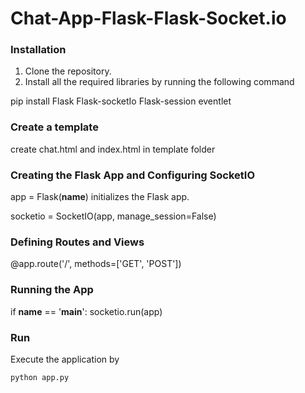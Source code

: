# Chat-App-Flask-Flask-Socket.io
### Installation

 1. Clone the repository.
 2. Install all the required libraries by running the following command 

pip install Flask Flask-socketIo Flask-session eventlet

### Create a template

 create chat.html and index.html in template folder 

### Creating the Flask App and Configuring SocketIO

   app = Flask(__name__) initializes the Flask app.

   socketio = SocketIO(app, manage_session=False)

### Defining Routes and Views
 
   @app.route('/', methods=['GET', 'POST'])

### Running the App

   if __name__ == '__main__':
     socketio.run(app)

### Run
Execute the application by 

    python app.py
